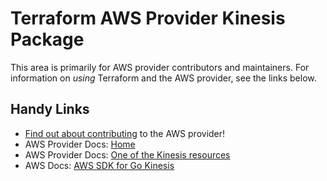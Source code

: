 # Terraform AWS Provider Kinesis Package
<!-- markdownlint-disable MD026 -->
This area is primarily for AWS provider contributors and maintainers. For information on _using_ Terraform and the AWS provider, see the links below.


## Handy Links
* [Find out about contributing](../../../docs/contributing) to the AWS provider!
* AWS Provider Docs: [Home](https://registry.terraform.io/providers/hashicorp/aws/latest/docs)
* AWS Provider Docs: [One of the Kinesis resources](https://registry.terraform.io/providers/hashicorp/aws/latest/docs/resources/kinesis_stream)
* AWS Docs: [AWS SDK for Go Kinesis](https://docs.aws.amazon.com/sdk-for-go/api/service/kinesis/)
